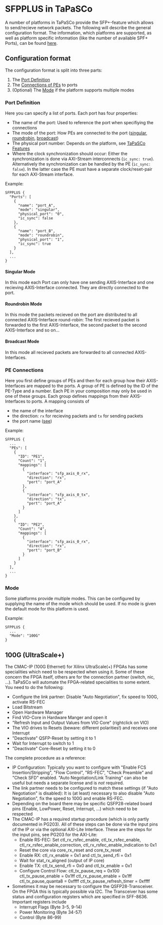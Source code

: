 SFPPLUS in TaPaSCo
===================

A number of platforms in TaPaSCo provide the SFP+-feature which allows to send/recieve network packets.
The following will describe the general configuration format.
The information, which platforms are supported, as well as platform specific information (like the number of available SPF+ Ports),
can be found [here](tapasco-features.md).

## Configuration format

The configuration format is split into three parts:
 1. The [Port Definition](#port-definition)
 2. The [Connections of PEs](#pe-connections) to ports
 3. (Optional) The [Mode](#mode) if the platform supports multiple modes


### Port Definition

Here you can specify a list of ports. Each port has four properties:
 - The name of the port: Used to reference the port when specifiying the connections
 - The mode of the port: How PEs are connected to the port ([singular](#singular-mode), [roundrobin](#roundrobin-mode), [broadcast](#broadcast-mode))
 - The physical port number: Depends on the platform, see [TaPaSCo Features](tapasco-features.md)
 - Where the clock synchronization should occur: Either the synchronization is done via AXI-Stream interconnects (`ic_sync: true`).
   Alternatively the synchronization can be handled by the PE (`ic_sync: false`). In the latter case the PE must have a separate
   clock/reset-pair for each AXI-Stream interface.

Example:

```
SFPPLUS {
  "Ports": [
    {
  	  "name": "port_A",
  	  "mode": "singular",
  	  "physical_port": "0",
  	  "ic_sync": false
  	},
  	{
  	  "name": "port_B",
  	  "mode": "roundrobin",
  	  "physical_port": "1",
  	  "ic_sync": true
  	}
  ],
  ...
}
```

#### Singular Mode

In this mode each Port can only have one sending AXIS-Interface and one recieving AXIS-Interface connected. They are directly connected to the port.

#### Roundrobin Mode

In this mode the packets recieved on the port are distributed to all connected AXIS-Interface round-robin: The first recieved packet is forwarded
to the first AXIS-Interface, the second packet to the second AXIS-Interface and so on...

#### Broadcast Mode

In this mode all recieved packets are forwarded to all connected AXIS-Interfaces.

### PE Connections

Here you first define groups of PEs and then for each group how their AXIS-Interfaces are mapped to the ports.
A group of PE is defined by the ID of the PE-Type and a number. Each PE in your composition may only be used
in one of these groups. Each group defines mappings from their AXIS-Interfaces to ports.
A mapping consists of
 - the name of the interface
 - the direction: `rx` for recieving packets and `tx` for sending packets
 - the port name ([see](#port-definition))

Example:

```
SFPPLUS {
  ...
  "PEs": [
    {
      "ID": "PE1",
      "Count": "1",
      "mappings": [
        {
          "interface": "sfp_axis_0_rx",
          "direction": "rx",
          "port": "port_A"
        },
        {
          "interface": "sfp_axis_0_tx",
          "direction": "tx",
          "port": "port_A"
        }
      ]
    },
    {
      "ID": "PE2",
      "Count": "4",
      "mappings": [
        {
          "interface": "sfp_axis_0_rx",
          "direction": "rx",
          "port": "port_B"
        }
      ]
    }
  ],
  ...
}
```


### Mode

Some platforms provide multiple modes. This can be configured by supplying the name of the mode which should be used.
If no mode is given the default mode for this platform is used.

Example:

```
SFPPLUS {
  ...
  "Mode": "100G"
}
```



## 100G (UltraScale+)

The CMAC-IP (100G Ethernet) for Xilinx UltraScale(+) FPGAs has some specialities which need to be respected when using it.
Some of these concern the FPGA itself, others are for the connection partner (switch, nic, ...).
TaPaSCo will automate the FPGA-related specialities to some extent. You need to do the following:
 
 - Configure the link partner: Disable "Auto Negotiation", fix speed to 100G, activate RS-FEC
 - Load Bitstream
 - Open Hardware Manager
 - Find VIO-Core in Hardware Manger and open it
 - "Refresh Input and Output Values from VIO Core" (rightclick on VIO)
 - The VIO drives to Resets (beware: different polarities!) and receives one Interrupt
 - "Deactivate" QSFP-Reset by setting it to 1
 - Wait for Interrupt to switch to 1
 - "Deactivate" Core-Reset by setting it to 0



The complete procedure as a reference:

 - IP Configuration: Typically you want to configure with "Enable FCS Insertion/Stripping", "Flow Control", "RS-FEC", "Check Preamble" and "Check SFD" enabled.
   "Auto Negotiation/Link Training" can also be useful but needs a separate license and is *not* required.
 - The link partner needs to be configured to match these settings (if "Auto Negotiation" is disabled): It is (at least) necessary to also disable "Auto Negotiation", fix the speed to 100G and enable RS-FEC.
 - Depending on the board there may be specific QSFP28-related board pins (Enable, LowPower, Reset, Interrupt, ...) which need to be respected
 - The CMAC-IP has a required startup procedure (which is only partly documented in PG203). All of these steps can be done via the input pins of the IP or via the optional AXI-Lite Interface. These are the steps for the input pins, see PG203 for the AXI-Lite:
   - Enable RS-FEC: Set ctl_rx_rsfec_enable, ctl_tx_rsfec_enable, ctl_rx_rsfec_enable_correction, ctl_rx_rsfec_enable_indication to 0x1
   - Reset the core via core_rx_reset and core_tx_reset
   - Enable RX: ctl_rx_enable = 0x1 and ctl_tx_send_rfi = 0x1
   - Wait for stat_rx_aligned (output of IP core)
   - Enable TX: ctl_tx_send_rfi = 0x0 and ctl_tx_enable = 0x1
   - Configure Control Flow: ctl_tx_pause_req = 0x100 ctl_tx_pause_enable = 0x1ff ctl_rx_pause_enable = 0x1ff ctl_tx_pause_quanta8 = 0xffff ctl_tx_pause_refresh_timer = 0xffff
 - Sometimes it may be necessary to configure the QSFP28-Transceiver. On the FPGA this is typically possible via I2C. The Transceiver has some status and configuration registers which are specified in SFF-8636. Important registers include
   - Interrupt Flags (Byte 3-5, 9-14)
   - Power Monitoring (Byte 34-57)
   - Control (Byte 86-99)

